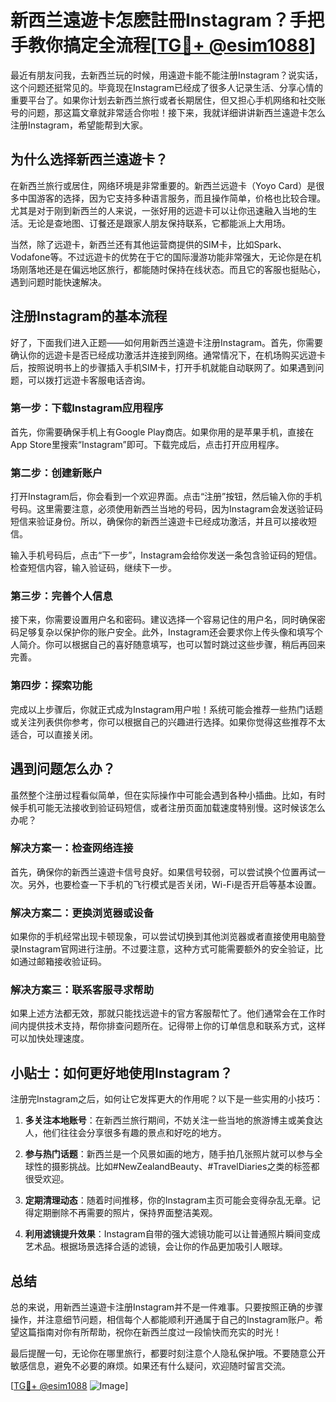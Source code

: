 # 新西兰遠遊卡怎麽註冊Instagram？手把手教你搞定全流程[[TG💪+ @esim1088](https://t.me/s/esim1088)]

最近有朋友问我，去新西兰玩的时候，用遠遊卡能不能注册Instagram？说实话，这个问题还挺常见的。毕竟现在Instagram已经成了很多人记录生活、分享心情的重要平台了。如果你计划去新西兰旅行或者长期居住，但又担心手机网络和社交账号的问题，那这篇文章就非常适合你啦！接下来，我就详细讲讲新西兰遠遊卡怎么注册Instagram，希望能帮到大家。

## 为什么选择新西兰遠遊卡？

在新西兰旅行或居住，网络环境是非常重要的。新西兰远遊卡（Yoyo Card）是很多中国游客的选择，因为它支持多种语言服务，而且操作简单，价格也比较合理。尤其是对于刚到新西兰的人来说，一张好用的远遊卡可以让你迅速融入当地的生活。无论是查地图、订餐还是跟家人朋友保持联系，它都能派上大用场。

当然，除了远遊卡，新西兰还有其他运营商提供的SIM卡，比如Spark、Vodafone等。不过远遊卡的优势在于它的国际漫游功能非常强大，无论你是在机场刚落地还是在偏远地区旅行，都能随时保持在线状态。而且它的客服也挺贴心，遇到问题时能快速解决。

## 注册Instagram的基本流程

好了，下面我们进入正题——如何用新西兰遠遊卡注册Instagram。首先，你需要确认你的远遊卡是否已经成功激活并连接到网络。通常情况下，在机场购买远遊卡后，按照说明书上的步骤插入手机SIM卡，打开手机就能自动联网了。如果遇到问题，可以拨打远遊卡客服电话咨询。

### 第一步：下载Instagram应用程序

首先，你需要确保手机上有Google Play商店。如果你用的是苹果手机，直接在App Store里搜索“Instagram”即可。下载完成后，点击打开应用程序。

### 第二步：创建新账户

打开Instagram后，你会看到一个欢迎界面。点击“注册”按钮，然后输入你的手机号码。这里需要注意，必须使用新西兰当地的号码，因为Instagram会发送验证码短信来验证身份。所以，确保你的新西兰遠遊卡已经成功激活，并且可以接收短信。

输入手机号码后，点击“下一步”，Instagram会给你发送一条包含验证码的短信。检查短信内容，输入验证码，继续下一步。

### 第三步：完善个人信息

接下来，你需要设置用户名和密码。建议选择一个容易记住的用户名，同时确保密码足够复杂以保护你的账户安全。此外，Instagram还会要求你上传头像和填写个人简介。你可以根据自己的喜好随意填写，也可以暂时跳过这些步骤，稍后再回来完善。

### 第四步：探索功能

完成以上步骤后，你就正式成为Instagram用户啦！系统可能会推荐一些热门话题或关注列表供你参考，你可以根据自己的兴趣进行选择。如果你觉得这些推荐不太适合，可以直接关闭。

## 遇到问题怎么办？

虽然整个注册过程看似简单，但在实际操作中可能会遇到各种小插曲。比如，有时候手机可能无法接收到验证码短信，或者注册页面加载速度特别慢。这时候该怎么办呢？

### 解决方案一：检查网络连接

首先，确保你的新西兰遠遊卡信号良好。如果信号较弱，可以尝试换个位置再试一次。另外，也要检查一下手机的飞行模式是否关闭，Wi-Fi是否开启等基本设置。

### 解决方案二：更换浏览器或设备

如果你的手机经常出现卡顿现象，可以尝试切换到其他浏览器或者直接使用电脑登录Instagram官网进行注册。不过要注意，这种方式可能需要额外的安全验证，比如通过邮箱接收验证码。

### 解决方案三：联系客服寻求帮助

如果上述方法都无效，那就只能找远遊卡的官方客服帮忙了。他们通常会在工作时间内提供技术支持，帮你排查问题所在。记得带上你的订单信息和联系方式，这样可以加快处理速度。

## 小贴士：如何更好地使用Instagram？

注册完Instagram之后，如何让它发挥更大的作用呢？以下是一些实用的小技巧：

1. **多关注本地账号**：在新西兰旅行期间，不妨关注一些当地的旅游博主或美食达人，他们往往会分享很多有趣的景点和好吃的地方。
   
2. **参与热门话题**：新西兰是一个风景如画的地方，随手拍几张照片就可以参与全球性的摄影挑战。比如#NewZealandBeauty、#TravelDiaries之类的标签都很受欢迎。

3. **定期清理动态**：随着时间推移，你的Instagram主页可能会变得杂乱无章。记得定期删除不再需要的照片，保持界面整洁美观。

4. **利用滤镜提升效果**：Instagram自带的强大滤镜功能可以让普通照片瞬间变成艺术品。根据场景选择合适的滤镜，会让你的作品更加吸引人眼球。

## 总结

总的来说，用新西兰遠遊卡注册Instagram并不是一件难事。只要按照正确的步骤操作，并注意细节问题，相信每个人都能顺利开通属于自己的Instagram账户。希望这篇指南对你有所帮助，祝你在新西兰度过一段愉快而充实的时光！

最后提醒一句，无论你在哪里旅行，都要时刻注意个人隐私保护哦。不要随意公开敏感信息，避免不必要的麻烦。如果还有什么疑问，欢迎随时留言交流。

[[TG💪+ @esim1088](https://t.me/s/esim1088) ![Image](https://i.postimg.cc/4NQfJmqS/Snipaste-2025-05-13-00-14-12.png)]
